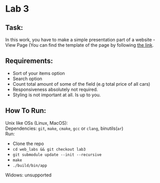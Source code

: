 # Lab 3
## Task:
In this work, you have to make a simple presentation part of a website - View Page (You can find the template of the page by following [the link](https://wireframepro.mockflow.com/view/lviv-iot-crud-js-app).  

## Requirements:
 - Sort of your items option
 - Search option 
 - Count total amount of some of the field (e.g total price of all cars)
 - Responsiveness absolutely not required.
 - Styling is not important at all. Is up to you.

## How To Run:
Unix like OSs (Linux, MacOS):  
Dependencies: `git`, `make`, `cmake`, `gcc` or `clang`, binutils(`ar`)  
Run:  
 - Clone the repo  
 - `cd web_labs && git checkout lab3`  
 - `git submodule update --init --recursive`  
 - `make`  
 - `./build/bin/app`  

Widows: unsupported  

